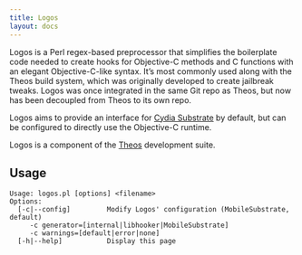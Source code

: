 ```yaml
---
title: Logos
layout: docs
---
```


Logos is a Perl regex-based preprocessor that simplifies the boilerplate code needed to create hooks for Objective-C methods and C functions with an elegant Objective-C-like syntax. It’s most commonly used along with the Theos build system, which was originally developed to create jailbreak tweaks. Logos was once integrated in the same Git repo as Theos, but now has been decoupled from Theos to its own repo.

Logos aims to provide an interface for [Cydia Substrate](https://cydiasubstrate.com/) by default, but can be configured to directly use the Objective-C runtime.

Logos is a component of the [Theos](https://theos.dev/) development suite.

## Usage
```
Usage: logos.pl [options] <filename>
Options:
  [-c|--config]         Modify Logos' configuration (MobileSubstrate, default)
     -c generator=[internal|libhooker|MobileSubstrate]
     -c warnings=[default|error|none]
  [-h|--help]           Display this page
```